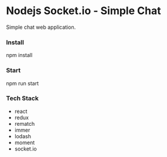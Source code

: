 # Nodejs Socket.io - Simple Chat
Simple chat web application.

### Install
npm install

### Start
npm run start

### Tech Stack
- react
- redux
- rematch
- immer
- lodash
- moment
- socket.io

